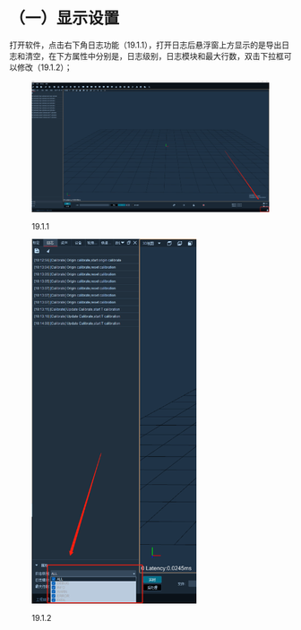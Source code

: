 # （一）显示设置

打开软件，点击右下角日志功能（19.1.1），打开日志后悬浮窗上方显示的是导出日志和清空，在下方属性中分别是，日志级别，日志模块和最大行数，双击下拉框可以修改（19.1.2）；

<figure><img src="../.gitbook/assets/企业微信截图_17155934358197.png" alt=""><figcaption><p>19.1.1</p></figcaption></figure>

<figure><img src="../.gitbook/assets/企业微信截图_17155934077854.png" alt="" width="294"><figcaption><p>19.1.2</p></figcaption></figure>
